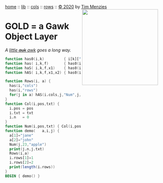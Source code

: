 <a name=top>&nbsp;<p>
<a href="https://github.com/timm/gold/blob/master/README.md#top">home</a> ::
<a href="https://github.com/timm/gold/blob/master/src/lib/README.md#top">lib</a> ::
<a href="https://github.com/timm/gold/blob/master/src/cols/README.md#top">cols</a> ::
<a href="https://github.com/timm/gold/blob/master/src/rows/README.md#top">rows</a> ::
<a href="http://github.com/timm/gold/blob/master/LICENSE.md#top">&copy;&nbsp;2020</a>&nbsp;by&nbsp;<a href="http://menzies.us">Tim&nbsp;Menzies</a>
<img width=250 align=right src="http://raw.githubusercontent.com/timm/gold/master/etc/img/auk.png">
<h1> GOLD = a Gawk Object Layer</h1>
<em>A <a href="https://en.wikipedia.org/wiki/Little_auk">little <strike>auk</strike> awk</a>  goes a long way.</em><br>

```awk
function has0(i,k)         { i[k]["\t"]; delete i[k]["\t"]   }
function has( i,k,f)       { has0(i,k);  if(f) @f(i[k])      }
function haS( i,k,f,x1)    { has0(i,k);  if(f) @f(i[k],x1)   }
function hAS( i,k,f,x1,x2) { has0(i,k);  if(f) @f(i[k],x1,x2)}

function Rows(i, a) {
  has(i,"cols")
  has(i,"rows")
  for(j in a) hAS(i.cols,j,"Num",j,a[j]) 
}
function Col(i,pos,txt) {
  i.pos = pos
  i.txt = txt
  i.n   = 0
}
function Num(i,pos,txt) { Col(i,pos,txt) }
function demo(   a,i,j) { 
  a[1]="jane"
  a[2]="john"
  Num(j,23,"apple")
  print(j.n,j.txt)
  Rows(i,a)
  i.rows[1]=1
  i.rows[2]=2
  print(length(i.rows)) 
}
BEGIN { demo() }
```
